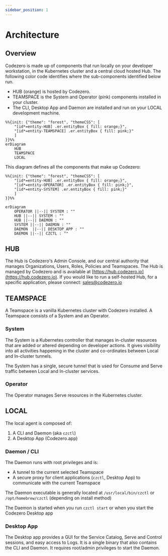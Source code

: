 ```yaml
---
sidebar_position: 1
---
```


# Architecture

## Overview

Codezero is made up of components that run locally on your developer workstation, in the Kubernetes cluster and a central cloud hosted Hub. The following color code identifies where the sub-components identified below run.

* HUB (orange) is hosted by Codezero.
* TEAMSPACE is the System and Operator (pink) components installed in your cluster.
* The CLI, Desktop App and Daemon are installed and run on your LOCAL development machine.

```mermaid
%%{init: {"theme": "forest", "themeCSS": [
    "[id*=entity-HUB] .er.entityBox { fill: orange;}",
    "[id*=entity-TEAMSPACE] .er.entityBox { fill: pink;}"
    ]
}}%%
erDiagram
    HUB
    TEAMSPACE
    LOCAL
```

This diagram defines all the components that make up Codezero:

```mermaid
%%{init: {"theme": "forest", "themeCSS": [
    "[id*=entity-HUB] .er.entityBox { fill: orange;}",
    "[id*=entity-OPERATOR] .er.entityBox { fill: pink;}",
    "[id*=entity-SYSTEM] .er.entityBox { fill: pink;}"
    ]
}}%%

erDiagram
    OPERATOR ||--|| SYSTEM : ""
    HUB ||--|| SYSTEM : ""
    HUB ||--|| DAEMON : ""
    SYSTEM ||--|| DAEMON : ""
    DAEMON  ||--|| DESKTOP_APP : ""
    DAEMON ||--|| CZCTL : ""
```

## HUB

The Hub is Codezero's Admin Console, and our central authority that manages Organizations, Users, Roles, Policies and Teamspaces. The Hub is managed by Codezero and is available at [https://hub.codezero.io](https://hub.codezero.io). If you would like to run a self-hosted Hub, for a specific application, please connect: [sales@codezero.io](mailto:sales@codezero.io)

## TEAMSPACE

A Teamspace is a vanilla Kubernetes cluster with Codezero installed. A Teamspace consists of a System and an Operator.

### System

The System is a Kubernetes controller that manages in-cluster resources that are added or altered depending on developer actions.
It gives visibility into all activities happening in the cluster and co-ordinates between Local and In-cluster tunnels.

The System has a single, secure tunnel that is used for Consume and Serve traffic between Local and In-cluster services.

### Operator

The Operator manages Serve resources in the Kubernetes cluster.

## LOCAL

The local agent is composed of:

1. A CLI and Daemon (aka `czctl`)
2. A Desktop App (Codezero.app)

### Daemon / CLI

The Daemon runs with root privileges and is:

* A tunnel to the current selected Teamspace
* A secure proxy for client applications (`czctl`, Desktop App) to communicate with the current Teamspace

The Daemon executable is generally located at `/usr/local/bin/czctl` or `/opt/homebrew/czctl` (depending on install method)

The Daemon is started when you run `czctl start` or when you start the Codezero Desktop app

### Desktop App

The Desktop app provides a GUI for the Service Catalog, Serve and Control sessions, and easy access to Logs. It is a single binary that also contains the CLI and Daemon. It requires root/admin privileges to start the Daemon.
